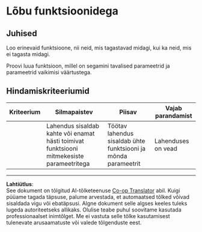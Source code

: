 <!--
CO_OP_TRANSLATOR_METADATA:
{
  "original_hash": "8973f96157680a13e9446e4bb540ee57",
  "translation_date": "2025-10-11T11:44:07+00:00",
  "source_file": "2-js-basics/2-functions-methods/assignment.md",
  "language_code": "et"
}
-->
# Lõbu funktsioonidega

## Juhised

Loo erinevaid funktsioone, nii neid, mis tagastavad midagi, kui ka neid, mis ei tagasta midagi.

Proovi luua funktsioon, millel on segamini tavalised parameetrid ja parameetrid vaikimisi väärtustega.

## Hindamiskriteeriumid

| Kriteerium | Silmapaistev                                                                          | Piisav                                                          | Vajab parandamist |
| ---------- | ------------------------------------------------------------------------------------- | --------------------------------------------------------------- | ----------------- |
|            | Lahendus sisaldab kahte või enamat hästi toimivat funktsiooni mitmekesiste parameetritega | Töötav lahendus sisaldab ühte funktsiooni ja mõnda parameetrit  | Lahenduses on vead |

---

**Lahtiütlus**:  
See dokument on tõlgitud AI-tõlketeenuse [Co-op Translator](https://github.com/Azure/co-op-translator) abil. Kuigi püüame tagada täpsuse, palume arvestada, et automaatsed tõlked võivad sisaldada vigu või ebatäpsusi. Algne dokument selle algses keeles tuleks lugeda autoriteetseks allikaks. Olulise teabe puhul soovitame kasutada professionaalset inimtõlget. Me ei vastuta selle tõlke kasutamisest tulenevate arusaamatuste või valede tõlgenduste eest.